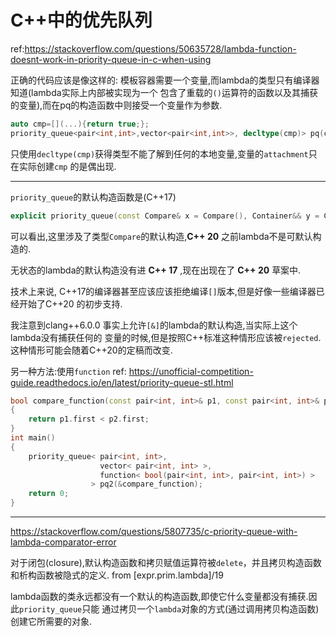 # C++中的优先队列

ref:https://stackoverflow.com/questions/50635728/lambda-function-doesnt-work-in-priority-queue-in-c-when-using


正确的代码应该是像这样的:
模板容器需要一个变量,而lambda的类型只有编译器知道(lambda实际上内部被实现为一个
包含了重载的`()`运算符的函数以及其捕获的变量),而在pq的构造函数中则接受一个变量作为参数.
```c++
auto cmp=[](...){return true;};
priority_queue<pair<int,int>,vector<pair<int,int>>, decltype(cmp)> pq(cmp);

```

只使用`decltype(cmp)`获得类型不能了解到任何的本地变量,变量的`attachment`只在实际创建`cmp`
的是偶出现.

-----------------------------------

`priority_queue`的默认构造函数是(C++17)
```c++
explicit priority_queue(const Compare& x = Compare(), Container&& y = Container());
```

可以看出,这里涉及了类型`Compare`的默认构造,__C++ 20__ 之前lambda不是可默认构造的.

无状态的lambda的默认构造没有进 __C++ 17__ ,现在出现在了 __C++ 20__ 草案中. 

技术上来说, C++17的编译器甚至应该应该拒绝编译`[]`版本,但是好像一些编译器已经开始了C++20
的初步支持.

我注意到clang++6.0.0 事实上允许`[&]`的lambda的默认构造,当实际上这个lambda没有捕获任何的
变量的时候,但是按照C++标准这种情形应该被`rejected`.这种情形可能会随着C++20的定稿而改变.

另一种方法:使用`function`
ref: https://unofficial-competition-guide.readthedocs.io/en/latest/priority-queue-stl.html
```c++
bool compare_function(const pair<int, int>& p1, const pair<int, int>& p2)
{
    return p1.first < p2.first;
}
int main()
{
    priority_queue< pair<int, int>,
                    vector< pair<int, int> >,
                    function< bool(pair<int, int>, pair<int, int>) >
                  > pq2(&compare_function);
    return 0;
}
```
-----------------------------------------
https://stackoverflow.com/questions/5807735/c-priority-queue-with-lambda-comparator-error

对于闭包(closure),默认构造函数和拷贝赋值运算符被`delete`，并且拷贝构造函数和析构函数被隐式的定义. from [expr.prim.lambda]/19

lambda函数的类永远都没有一个默认的构造函数,即使它什么变量都没有捕获.因此`priority_queue`只能
通过拷贝一个`lambda`对象的方式(通过调用拷贝构造函数)创建它所需要的对象.



